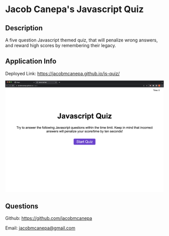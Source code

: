 # Jacob Canepa's Javascript Quiz

## Description
A five question Javascript themed quiz, that will penalize wrong answers, and reward high scores by remembering their legacy.

## Application Info
Deployed Link: https://jacobmcanepa.github.io/js-quiz/

![image not working](./assets/readme-screenshot.png)

## Questions
Github: https://github.com/jacobmcanepa

Email: jacobmcanepa@gmail.com

